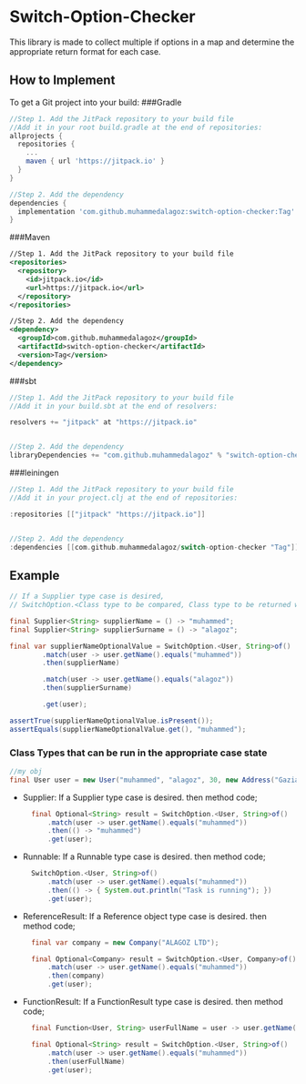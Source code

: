# Switch-Option-Checker

This library is made to collect multiple if options in a map and determine the appropriate return format for each case.

## How to Implement

To get a Git project into your build:
###Gradle
```groovy
//Step 1. Add the JitPack repository to your build file
//Add it in your root build.gradle at the end of repositories:
allprojects {
  repositories {
    ...
    maven { url 'https://jitpack.io' }
  }
}

//Step 2. Add the dependency
dependencies {
  implementation 'com.github.muhammedalagoz:switch-option-checker:Tag'
}
```

###Maven
```xml
//Step 1. Add the JitPack repository to your build file
<repositories>
  <repository>
    <id>jitpack.io</id>
    <url>https://jitpack.io</url>
  </repository>
</repositories>

//Step 2. Add the dependency
<dependency>
  <groupId>com.github.muhammedalagoz</groupId>
  <artifactId>switch-option-checker</artifactId>
  <version>Tag</version>
</dependency>
```
###sbt
```groovy
//Step 1. Add the JitPack repository to your build file
//Add it in your build.sbt at the end of resolvers:

resolvers += "jitpack" at "https://jitpack.io"


//Step 2. Add the dependency
libraryDependencies += "com.github.muhammedalagoz" % "switch-option-checker" % "Tag"

```
###leiningen
```groovy
//Step 1. Add the JitPack repository to your build file
//Add it in your project.clj at the end of repositories:

:repositories [["jitpack" "https://jitpack.io"]]


//Step 2. Add the dependency
:dependencies [[com.github.muhammedalagoz/switch-option-checker "Tag"]]

```


## Example

```java
// If a Supplier type case is desired, 
// SwitchOption.<Class type to be compared, Class type to be returned when a suitable case is found>

final Supplier<String> supplierName = () -> "muhammed";
final Supplier<String> supplierSurname = () -> "alagoz";

final var supplierNameOptionalValue = SwitchOption.<User, String>of()
        .match(user -> user.getName().equals("muhammed"))
        .then(supplierName)

        .match(user -> user.getName().equals("alagoz"))
        .then(supplierSurname)

        .get(user);

assertTrue(supplierNameOptionalValue.isPresent());
assertEquals(supplierNameOptionalValue.get(), "muhammed");

```

### Class Types that can be run in the appropriate case state
```java
//my obj 
final User user = new User("muhammed", "alagoz", 30, new Address("Gaziantep", "Şehitkamil"));
```

- Supplier: If a Supplier type case is desired. 
  then method code;
  ```java
    final Optional<String> result = SwitchOption.<User, String>of()
        .match(user -> user.getName().equals("muhammed"))
        .then(() -> "muhammed")
        .get(user);
  ```
- Runnable: If a Runnable type case is desired. 
  then method code;
  ```java
    SwitchOption.<User, String>of()
        .match(user -> user.getName().equals("muhammed"))
        .then(() -> { System.out.println("Task is running"); })
        .get(user);
  ```
- ReferenceResult: If a Reference object type case is desired. 
  then method code;
  ```java
    final var company = new Company("ALAGOZ LTD");

    final Optional<Company> result = SwitchOption.<User, Company>of()
        .match(user -> user.getName().equals("muhammed"))
        .then(company)
        .get(user);
- FunctionResult: If a FunctionResult type case is desired. 
  then method code;
  ```java
    final Function<User, String> userFullName = user -> user.getName() + " " + user.getSurname();

    final Optional<String> result = SwitchOption.<User, String>of()
        .match(user -> user.getName().equals("muhammed"))
        .then(userFullName)
        .get(user);
  ```

